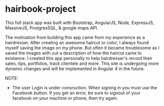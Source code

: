 # hairbook-project

This full stack app was built with Bootstrap, AngularJS, Node, ExpressJS, MassiveJS, PostgresSQL, & google maps API.

The motivation from building this app came from my experience as a hairdresser. After creating an awesome haircut or color, I always found myself saving the image on my phone. But often it became troublesome as I saved the images with out a description of how the haircut came to existance. I created this app personally to help hairdresser's record their sales, tips, portfolios, track clientele and more. This site is undergoing more dynamic changes and will be implemented in Angular 4 in the future. 

NOTE: 
- The user Login is under consruction. When signing in you must use the Facebook button. If you get an error, be sure to signout of your facebook on your machine or phone, then try again.

